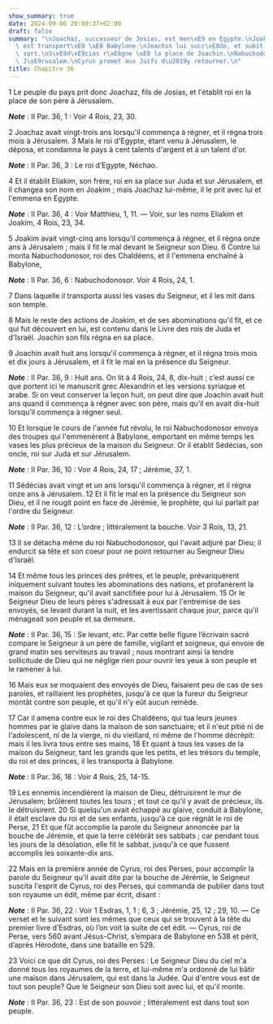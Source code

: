```yaml
---
show_summary: true
date: 2024-09-06 20:00:37+02:00
draft: false
summary: "\nJoachaz, successeur de Josias, est men\xE9 en Egypte.\nJoakim, son successeur,\
  \ est transport\xE9 \xE0 Babylone.\nJoachin lui succ\xE8de, et subit le m\xEAme\
  \ sort.\nS\xE9d\xE9cias r\xE8gne \xE0 la place de Joachin.\nNabuchodonosor renverse\
  \ J\xE9rusalem.\nCyrus promet aux Juifs d\u2019y retourner.\n"
title: Chapitre 36
---
```





1 Le peuple du pays prit donc Joachaz, fils de Josias, et l'établit roi en la place de son père à Jérusalem.

***Note*** :  II Par. 36, 1 : Voir 4 Rois, 23, 30.

2 Joachaz avait vingt-trois ans lorsqu'il commença à régner, et il régna trois mois à Jérusalem. 3 Mais le roi d'Egypte, étant venu à Jérusalem, le déposa, et condamna le pays à cent talents d'argent et à un talent d'or.

***Note*** :  II Par. 36, 3 : Le roi d’Egypte, Néchao.

4 Et il établit Eliakim, son frère, roi en sa place sur Juda et sur Jérusalem, et il changea son nom en Joakim ; mais Joachaz lui-même, il le prit avec lui et l'emmena en Egypte.

***Note*** :  II Par. 36, 4 : Voir Matthieu, 1, 11. ― Voir, sur les noms Eliakim et Joakim, 4 Rois, 23, 34.


5 Joakim avait vingt-cinq ans lorsqu'il commença à régner, et il régna onze ans à Jérusalem ; mais il fit le mal devant le Seigneur son Dieu. 6 Contre lui monta Nabuchodonosor, roi des Chaldéens, et il l'emmena enchaîné à Babylone,

***Note*** :  II Par. 36, 6 : Nabuchodonosor. Voir 4 Rois, 24, 1.

7 Dans laquelle il transporta aussi les vases du Seigneur, et il les mit dans son temple.


8 Mais le reste des actions de Joakim, et de ses abominations qu'il fit, et ce qui fut découvert en lui, est contenu dans le Livre des rois de Juda et d'Israël. Joachin son fils régna en sa place.


9 Joachin avait huit ans lorsqu'il commença à régner, et il régna trois mois et dix jours à Jérusalem, et il fit le mal en la présence du Seigneur.

***Note*** :  II Par. 36, 9 : Huit ans. On lit à 4 Rois, 24, 8, dix-huit ; c’est aussi ce que portent ici le manuscrit grec Alexandrin et les versions syriaque et arabe. Si on veut conserver la leçon huit, on peut dire que Joachin avait huit ans quand il commença à régner avec son père, mais qu’il en avait dix-huit lorsqu’il commença à régner seul.

10 Et lorsque le cours de l'année fut révolu, le roi Nabuchodonosor envoya des troupes qui l'emmenèrent à Babylone, emportant en même temps les vases les plus précieux de la maison du Seigneur. Or il établit Sédécias, son oncle, roi sur Juda et sur Jérusalem.

***Note*** :  II Par. 36, 10 : Voir 4 Rois, 24, 17 ; Jérémie, 37, 1.


11 Sédécias avait vingt et un ans lorsqu'il commença à régner, et il régna onze ans à Jérusalem. 12 Et il fit le mal en la présence du Seigneur son Dieu, et il ne rougit point en face de Jérémie, le prophète, qui lui parlait par l'ordre du Seigneur.

***Note*** :  II Par. 36, 12 : L’ordre ; littéralement la bouche. Voir 3 Rois, 13, 21.


13 Il se détacha même du roi Nabuchodonosor, qui l'avait adjuré par Dieu; il endurcit sa tête et son coeur pour ne point retourner au Seigneur Dieu d'Israël.


14 Et même tous les princes des prêtres, et le peuple, prévariquèrent iniquement suivant toutes les abominations des nations, et profanèrent la maison du Seigneur, qu'il avait sanctifiée pour lui à Jérusalem. 15 Or le Seigneur Dieu de leurs pères s'adressait à eux par l'entremise de ses envoyés, se levant durant la nuit, et les avertissant chaque jour, parce qu'il ménageait son peuple et sa demeure.

***Note*** :  II Par. 36, 15 : Se levant, etc. Par cette belle figure l’écrivain sacré compare le Seigneur à un père de famille, vigilant et soigneux, qui envoie de grand matin ses serviteurs au travail ; nous montrant ainsi la tendre sollicitude de Dieu qui ne néglige rien pour ouvrir les yeux à son peuple et le ramener à lui.

16 Mais eux se moquaient des envoyés de Dieu, faisaient peu de cas de ses paroles, et raillaient les prophètes, jusqu'à ce que la fureur du Seigneur montât contre son peuple, et qu'il n'y eût aucun remède.


17 Car il amena contre eux le roi des Chaldéens, qui tua leurs jeunes hommes par le glaive dans la maison de son sanctuaire; et il n'eut pitié ni de l'adolescent, ni de la vierge, ni du vieillard, ni même de l'homme décrépit: mais il les livra tous entre ses mains, 18 Et quant à tous les vases de la maison du Seigneur, tant les grands que les petits, et les trésors du temple, du roi et des princes, il les transporta à Babylone.

***Note*** :  II Par. 36, 18 : Voir 4 Rois, 25, 14-15.

19 Les ennemis incendièrent la maison de Dieu, détruisirent le mur de Jérusalem; brûlèrent toutes les tours ; et tout ce qu'il y avait de précieux, ils le détruisirent. 20 Si quelqu'un avait échappé au glaive, conduit à Babylone, il était esclave du roi et de ses enfants, jusqu'à ce que régnât le roi de Perse, 21 Et que fût accomplie la parole du Seigneur annoncée par la bouche de Jérémie, et que la terre célébrât ses sabbats ; car pendant tous les jours de la désolation, elle fit le sabbat, jusqu'à ce que fussent accomplis les soixante-dix ans.


22 Mais en la première année de Cyrus, roi des Perses, pour accomplir la parole du Seigneur qu'il avait dite par la bouche de Jérémie, le Seigneur suscita l'esprit de Cyrus, roi des Perses, qui commanda de publier dans tout son royaume un édit, même par écrit, disant :

***Note*** :  II Par. 36, 22 : Voir 1 Esdras, 1, 1 ; 6, 3 ; Jérémie, 25, 12 ; 29, 10. ― Ce verset et le suivant sont les mêmes que ceux qui se trouvent à la tête du premier livre d’Esdras, où l’on voit la suite de cet édit. ― Cyrus, roi de Perse, vers 560 avant Jésus-Christ, s’empara de Babylone en 538 et périt, d’après Hérodote, dans une bataille en 529.

23 Voici ce que dit Cyrus, roi des Perses : Le Seigneur Dieu du ciel m'a donné tous les royaumes de la terre, et lui-même m'a ordonné de lui bâtir une maison dans Jérusalem, qui est dans la Judée. Qui d'entre vous est de tout son peuple? Que le Seigneur son Dieu soit avec lui, et qu'il monte.

***Note*** :  II Par. 36, 23 : Est de son pouvoir ; littéralement est dans tout son peuple.
